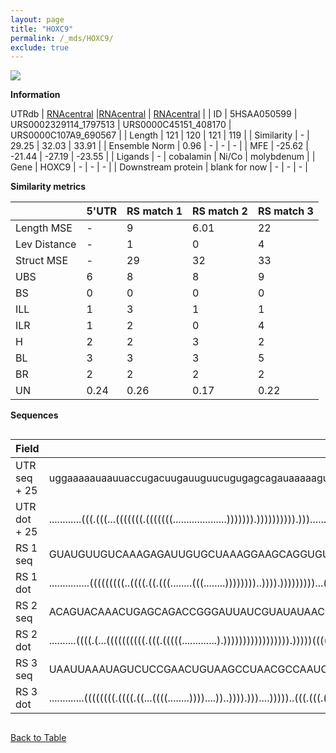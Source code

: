 ```yaml
---
layout: page
title: "HOXC9"
permalink: /_mds/HOXC9/
exclude: true
---
```




![](../../alns_9.28.22/aln_5HSAA050599_0.992.png?raw=true)


**Information**
<div style="overflow-x:auto;" markdown="block>
| | 5'UTR       | RS match 1   | RS match 2  | RS match 3 |
| ---- | ----------- | ----------- | ----------- | ----------- |
| Link | <a href="http://utrdb.ba.itb.cnr.it/getutr/5HSAA050599/1" target="_blank" rel="noopener noreferrer">UTRdb</a>   | <a href="https://rnacentral.org/rna/URS0002329114/1797513" target="_blank" rel="noopener noreferrer">RNAcentral</a>     |<a href="https://rnacentral.org/rna/URS0000C45151/408170" target="_blank" rel="noopener noreferrer">RNAcentral</a>  | <a href="https://rnacentral.org/rna/URS0000C107A9/690567" target="_blank" rel="noopener noreferrer">RNAcentral</a>   |
| ID | 5HSAA050599     | URS0002329114_1797513     | URS0000C45151_408170     | URS0000C107A9_690567     |
| Length | 121     |  120    | 121   |  119    |
| Similarity | - | 29.25 | 32.03 | 33.91 |
| Ensemble Norm | 0.96 | - | - | - |
| MFE | -25.62 | -21.44 | -27.19 | -23.55 |
| Ligands | - | cobalamin | Ni/Co | molybdenum |
| Gene | HOXC9 | - | - | - |
| Downstream protein | blank for now    |    -    | -  | - |
</div>

**Similarity metrics**

| | 5'UTR       | RS match 1   | RS match 2  | RS match 3 |
| ---- | ----------- | ----------- | ----------- | ----------- |
| Length MSE | - | 9 | 6.01 | 22 |
| Lev Distance | - | 1 | 0 | 4 |
| Struct MSE | - | 29 | 32 | 33 |
| UBS| 6 | 8 | 8 | 9 |
| BS | 0 | 0 | 0 | 0 |
| ILL | 1 | 3 | 1 | 1 |
| ILR | 1 | 2 | 0 | 4 |
| H | 2 | 2 | 3 | 2 |
| BL | 3 | 3 | 3 | 5 |
| BR | 2 | 2 | 2 | 2 |
| UN | 0.24 | 0.26 | 0.17 | 0.22 |

**Sequences**


<div style="overflow-x:auto;">

<table>
<colgroup>
<col width="30%" />
<col width="70%" />
</colgroup>
<thead>
<tr class="header">
<th>Field</th>
<th>Description</th>
</tr>
</thead>
<tbody>
<tr>
<td markdown="span">UTR seq + 25 </td>
<td markdown="span"> uggaaaaauaauuaccugacuugauuguucugugagcagauaaaaaguacauauacaguucauacaauaaucuuauguauguaaaaccccguuacgATGTCGGCGACGGGGCCCATCAGTA </td>
</tr>
<tr>
<td markdown="span">UTR dot + 25  </td>
<td markdown="span"> ............(((.(((...(((((((.(((((((....................))))))).)))))))))).))).......(((((((.((....))..)))))))..........
</td>
</tr>


<tr>
<td markdown="span">RS 1 seq </td>
<td markdown="span"> GUAUGUUGUCAAAGAGAUUGUGCUAAAGGAAGCAGGUGUAACUCCUGCACUGUGCCGCAACCGUAAUCCUGAGCGUAGUCGAAGGAAAGUCGGAAAACUAGCAAUCCAAGAAUCCCGAGC
</td>
</tr>


<tr>
<td markdown="span">RS 1 dot </td>
<td markdown="span"> ...............(((((((((..((((.((.(((........(((........))))))))..)))).)))))))))...(((..((.((....)).))..))).............
</td>
</tr>


<tr>
<td markdown="span">RS 2 seq </td>
<td markdown="span"> ACAGUACAAACUGAGCAGACCGGGAUUAUCGUAUAUAACGAUUAUUAAUGAAGCUUAUUAUAUAAUCCUGGAGUCGGGUCACACGCGUGACAGUGGAAUCUUUUCUAUCCACGGGACAGUA
</td>
</tr>


<tr>
<td markdown="span">RS 2 dot </td>
<td markdown="span"> ..........((((.(...((((((((((.(((.(((((.............).))))))))))))))))).)))))(((((....))))).(((((..........))))).........
</td>
</tr>


<tr>
<td markdown="span">RS 3 seq </td>
<td markdown="span"> UAAUUAAAUAGUCUCCGAACUGUAAGCCUAACGCCAAUCAGCUAUGGCAAGCAGUCCUUAGGGUAAUUUCGGAAACGUAUCUACCUCCCAUUGCGGAAAGGAGACAUGAACUUAACGGC
</td>
</tr>


<tr>
<td markdown="span">RS 3 dot </td>
<td markdown="span"> .............((((((((.((((.((...((((........))))....))..)))).)))....)))))..(((.(((.(((.((.....))..)))))).)))...........
</td>
</tr>

</tbody>
</table>


</div>


[Back to Table](../../display)
